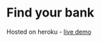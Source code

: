 # Find your bank

Hosted on heroku - [live demo](https://find-your-bank-akash.herokuapp.com/all-banks)
